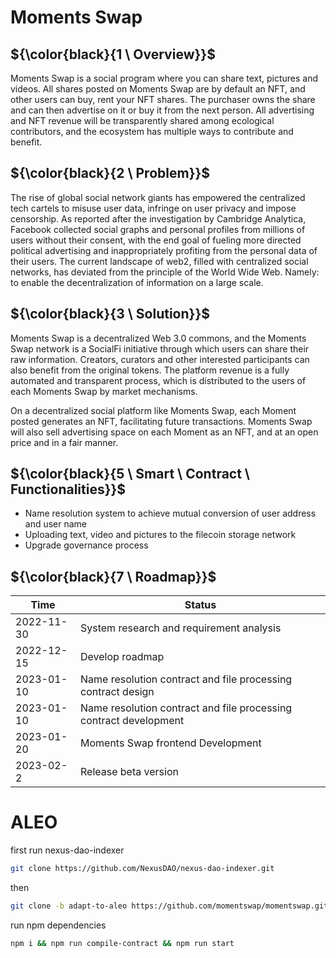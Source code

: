 # Moments Swap

## ${\color{black}{1 \ Overview}}$

Moments Swap is a social program where you can share text, pictures and videos. All shares posted on Moments Swap are by default an NFT, and other users can buy, rent your NFT shares. The purchaser owns the share and can then advertise on it or buy it from the next person. All advertising and NFT revenue will be transparently shared among ecological contributors, and the ecosystem has multiple ways to contribute and benefit.

## ${\color{black}{2 \ Problem}}$

The rise of global social network giants has empowered the centralized tech cartels to misuse user data, infringe on user privacy and impose censorship. As reported after the investigation by Cambridge Analytica, Facebook collected social graphs and personal profiles from millions of users without their consent, with the end goal of fueling more directed political advertising and inappropriately profiting from the personal data of their users. The current landscape of web2, filled with centralized social networks, has deviated from the principle of the World Wide Web. Namely: to enable the decentralization of information on a large scale.

## ${\color{black}{3 \ Solution}}$
Moments Swap is a decentralized Web 3.0 commons, and the Moments Swap network is a SocialFi initiative through which users can share their raw information. Creators, curators and other interested participants can also benefit from the original tokens. The platform revenue is a fully automated and transparent process, which is distributed to the users of each Moments Swap by market mechanisms.

On a decentralized social platform like Moments Swap, each Moment posted generates an NFT, facilitating future transactions. Moments Swap will also sell advertising space on each Moment as an NFT, and at an open price and in a fair manner.

## ${\color{black}{5 \ Smart \ Contract \ Functionalities}}$
* Name resolution system to achieve mutual conversion of user address and user name
* Uploading text, video and pictures to the filecoin storage network
* Upgrade governance process

## ${\color{black}{7 \ Roadmap}}$
| Time  | Status |
| ------------- | ------------- |
| 2022-11-30  | System research and requirement analysis |
| 2022-12-15  | Develop roadmap |
| 2023-01-10  |  Name resolution contract and file processing contract design |
| 2023-01-10  |  Name resolution contract and file processing contract development |
| 2023-01-20  |  Moments Swap frontend Development |
| 2023-02-2   |  Release beta version |

# ALEO
first run nexus-dao-indexer
```bash
git clone https://github.com/NexusDAO/nexus-dao-indexer.git
```
then 
```bash
git clone -b adapt-to-aleo https://github.com/momentswap/momentswap.git
```
run npm dependencies
```bash
npm i && npm run compile-contract && npm run start
```